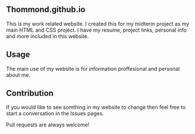 ## Thommond.github.io
This is my work related website. I created this 
for my midterm project as my main HTML and CSS project. 
I have my resume, project links, personal info and more included
in this website. 

## Usage 

The main use of my website is for information proffesional and 
personal about me. 

## Contribution 

If you would like to see somthing in my website to change then 
feel free to start a conversation in the Issues pages. 

Pull requests are always welcome!
